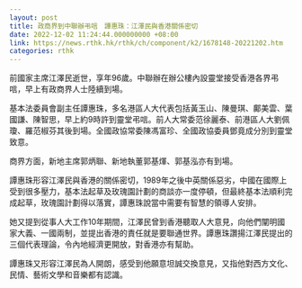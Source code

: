 ```yaml
---
layout: post
title: 政商界到中聯辦弔唁　譚惠珠：江澤民與香港關係密切
date: 2022-12-02 11:24:44.000000000 +08:00
link: https://news.rthk.hk/rthk/ch/component/k2/1678148-20221202.htm
categories: rthk
---
```


前國家主席江澤民逝世，享年96歲。中聯辦在辦公樓內設靈堂接受香港各界弔唁，早上有政商界人士陸續到場。

基本法委員會副主任譚惠珠，多名港區人大代表包括黃玉山、陳曼琪、鄺美雲、葉國謙、陳智思，早上約9時許到靈堂弔唁。前人大常委范徐麗泰、前港區人大劉佩瓊、羅范椒芬其後到場。全國政協常委陳馮富珍、全國政協委員鄧竟成分別到靈堂致意。

商界方面，新地主席郭炳聯、新地執董郭基煇、郭基泓亦有到場。

譚惠珠形容江澤民與香港的關係密切，1989年之後中英關係惡劣，中國在國際上受到很多壓力，基本法起草及玫瑰園計劃的商談亦一度停頓，但最終基本法順利完成起草，玫瑰園計劃得以落實，譚惠珠說當中需要有智慧的領導人安排。

她又提到從事人大工作10年期間，江澤民曾到香港聽取人大意見，向他們闡明國家大義、一國兩制，並提出香港的責任就是要聯通世界。譚惠珠讚揚江澤民提出的三個代表理論，令內地經濟更開放，對香港亦有幫助。

譚惠珠又形容江澤民為人開朗，感受到他願意坦誠交換意見，又指他對西方文化、民情、藝術文學和音樂都有認識。
